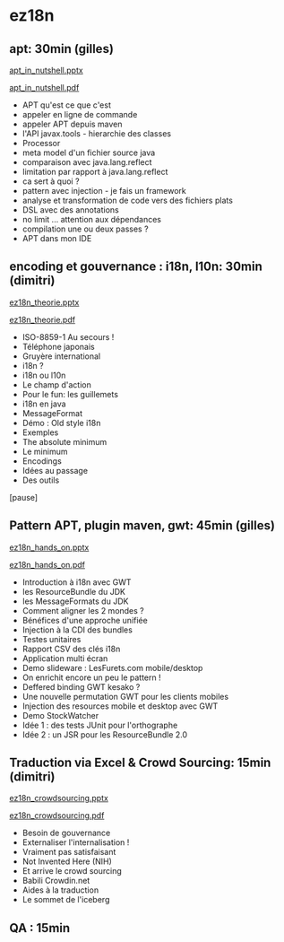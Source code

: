 ez18n
=====

apt: 30min (gilles)
-------------------

[apt_in_nutshell.pptx](https://github.com/dbaeli/ez18n/blob/master/ez18n-slides/apt_in_nutshell.pptx?raw=true "apt_in_nutshell.pptx")

[apt_in_nutshell.pdf](https://github.com/dbaeli/ez18n/blob/master/ez18n-slides/apt_in_nutshell.pdf?raw=true "apt_in_nutshell.pdf")


* APT qu'est ce que c'est
* appeler en ligne de commande
* appeler APT depuis maven
* l'API javax.tools - hierarchie des classes
* Processor
* meta model d'un fichier source java
* comparaison avec java.lang.reflect
* limitation par rapport à java.lang.reflect
* ca sert à quoi ?
* pattern avec injection - je fais un framework
* analyse et transformation de code vers des fichiers plats
* DSL avec des annotations
* no limit ... attention aux dépendances
* compilation une ou deux passes ?
* APT dans mon IDE

encoding et gouvernance : i18n, l10n: 30min (dimitri)
-----------------------------------------------------

[ez18n_theorie.pptx](https://github.com/dbaeli/ez18n/blob/master/ez18n-slides/ez18n_theorie.pptx?raw=true "ez18n_theorie.pptx")

[ez18n_theorie.pdf](https://github.com/dbaeli/ez18n/blob/master/ez18n-slides/ez18n_theorie.pdf?raw=true "ez18n_theorie.pdf")

* ISO-8859-1 Au secours !
* Téléphone japonais
* Gruyère international
* i18n ?
* i18n ou l10n
* Le champ d'action
* Pour le fun: les guillemets
* i18n en java
* MessageFormat
* Démo : Old style i18n
* Exemples
* The absolute minimum
* Le minimum
* Encodings
* Idées au passage
* Des outils

[pause]

Pattern APT, plugin maven, gwt:  45min (gilles)
-----------------------------------------------

[ez18n_hands_on.pptx](https://github.com/dbaeli/ez18n/blob/master/ez18n-slides/ez18n_hands_on.pptx?raw=true "ez18n_hands_on.pptx")

[ez18n_hands_on.pdf](https://github.com/dbaeli/ez18n/blob/master/ez18n-slides/ez18n_hands_on.pdf?raw=true "ez18n_hands_on.pdf")

* Introduction à i18n avec GWT
* les ResourceBundle du JDK
* les MessageFormats du JDK
* Comment aligner les 2 mondes ?
* Bénéfices d'une approche unifiée
* Injection à la CDI des bundles
* Testes unitaires
* Rapport CSV des clés i18n
* Application multi écran
* Demo slideware : LesFurets.com mobile/desktop 
* On enrichit encore un peu le pattern !
* Deffered binding GWT kesako ?
* Une nouvelle permutation GWT pour les clients mobiles
* Injection des resources mobile et desktop avec GWT
* Demo StockWatcher
* Idée 1 : des tests JUnit pour l'orthographe
* Idée 2 : un JSR pour les ResourceBundle 2.0

Traduction via Excel & Crowd Sourcing: 15min (dimitri)
------------------------------------------------------

[ez18n_crowdsourcing.pptx](https://github.com/dbaeli/ez18n/blob/master/ez18n-slides/ez18n_crowdsourcing.pptx?raw=true "ez18n_crowdsourcing.pptx")

[ez18n_crowdsourcing.pdf](https://github.com/dbaeli/ez18n/blob/master/ez18n-slides/ez18n_crowdsourcing.pdf?raw=true "ez18n_crowdsourcing.pdf")

* Besoin de gouvernance
* Externaliser l'internalisation !
* Vraiment pas satisfaisant
* Not Invented Here (NIH)
* Et arrive le crowd sourcing
* Babili Crowdin.net
* Aides à la traduction
* Le sommet de l'iceberg

QA : 15min
----------